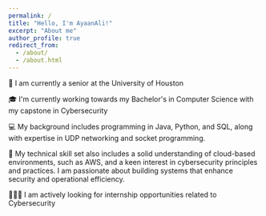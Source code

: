 ```yaml
---
permalink: /
title: "Hello, I'm AyaanAli!"
excerpt: "About me"
author_profile: true
redirect_from: 
  - /about/
  - /about.html
---
```


🏫 I am currently a senior at the University of Houston

🎓 I'm currently working towards my Bachelor's in Computer Science with my capstone in Cybersecurity

💻 My background includes programming in Java, Python, and SQL, along with expertise in UDP networking and socket programming.

🛜 My technical skill set also includes a solid understanding of cloud-based environments, such as AWS, and a keen interest in cybersecurity principles and practices. I am passionate about building systems that enhance security and operational efficiency.

👨🏻‍💻 I am actively looking for internship opportunities related to Cybersecurity



